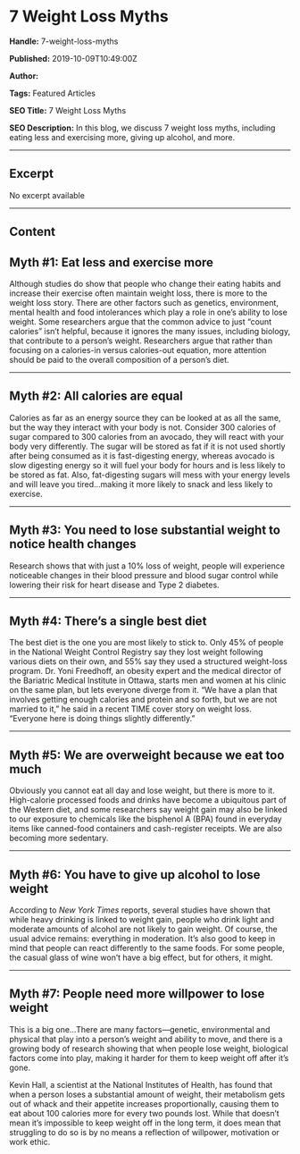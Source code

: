# 7 Weight Loss Myths

**Handle:** 7-weight-loss-myths

**Published:** 2019-10-09T10:49:00Z

**Author:**  

**Tags:** Featured Articles

**SEO Title:** 7 Weight Loss Myths

**SEO Description:** In this blog, we discuss 7 weight loss myths, including eating less and exercising more, giving up alcohol, and more.

---

## Excerpt

No excerpt available

---

## Content

## Myth #1: Eat less and exercise more

Although studies do show that people who change their eating habits and increase their exercise often maintain weight loss, there is more to the weight loss story. There are other factors such as genetics, environment, mental health and food intolerances which play a role in one’s ability to lose weight. Some researchers argue that the common advice to just “count calories” isn’t helpful, because it ignores the many issues, including biology, that contribute to a person’s weight. Researchers argue that rather than focusing on a calories-in versus calories-out equation, more attention should be paid to the overall composition of a person’s diet.

---

## Myth #2: All calories are equal

Calories as far as an energy source they can be looked at as all the same, but the way they interact with your body is not. Consider 300 calories of sugar compared to 300 calories from an avocado, they will react with your body very differently. The sugar will be stored as fat if it is not used shortly after being consumed as it is fast-digesting energy, whereas avocado is slow digesting energy so it will fuel your body for hours and is less likely to be stored as fat. Also, fat-digesting sugars will mess with your energy levels and will leave you tired…making it more likely to snack and less likely to exercise.

---

## Myth #3: You need to lose substantial weight to notice health changes

Research shows that with just a 10% loss of weight, people will experience noticeable changes in their blood pressure and blood sugar control while lowering their risk for heart disease and Type 2 diabetes.

---

## Myth #4: There’s a single best diet

The best diet is the one you are most likely to stick to. Only 45% of people in the National Weight Control Registry say they lost weight following various diets on their own, and 55% say they used a structured weight-loss program. Dr. Yoni Freedhoff, an obesity expert and the medical director of the Bariatric Medical Institute in Ottawa, starts men and women at his clinic on the same plan, but lets everyone diverge from it. “We have a plan that involves getting enough calories and protein and so forth, but we are not married to it,” he said in a recent TIME cover story on weight loss. “Everyone here is doing things slightly differently.”

---

## Myth #5: We are overweight because we eat too much

Obviously you cannot eat all day and lose weight, but there is more to it. High-calorie processed foods and drinks have become a ubiquitous part of the Western diet, and some researchers say weight gain may also be linked to our exposure to chemicals like the bisphenol A (BPA) found in everyday items like canned-food containers and cash-register receipts. We are also becoming more sedentary.

---

## Myth #6: You have to give up alcohol to lose weight

According to *New York Times* reports, several studies have shown that while heavy drinking is linked to weight gain, people who drink light and moderate amounts of alcohol are not likely to gain weight. Of course, the usual advice remains: everything in moderation. It’s also good to keep in mind that people can react differently to the same foods. For some people, the casual glass of wine won’t have a big effect, but for others, it might.

---

## Myth #7: People need more willpower to lose weight

This is a big one…There are many factors—genetic, environmental and physical that play into a person’s weight and ability to move, and there is a growing body of research showing that when people lose weight, biological factors come into play, making it harder for them to keep weight off after it’s gone.

Kevin Hall, a scientist at the National Institutes of Health, has found that when a person loses a substantial amount of weight, their metabolism gets out of whack and their appetite increases proportionally, causing them to eat about 100 calories more for every two pounds lost. While that doesn’t mean it’s impossible to keep weight off in the long term, it does mean that struggling to do so is by no means a reflection of willpower, motivation or work ethic.

